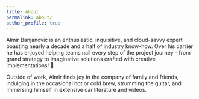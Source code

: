 ```yaml
---
title: About
permalink: about/
author_profile: true
---
```


Almir Banjanovic is an enthusiastic, inquisitive, and cloud-savvy expert boasting nearly a decade and a half of industry know-how. Over his carrier he has enjoyed helping teams nail every step of the project journey - from grand strategy to imaginative solutions crafted with creative implementations! 🚀

Outside of work, Almir finds joy in the company of family and friends, indulging in the occasional hot or cold brew, strumming the guitar, and immersing himself in extensive car literature and videos.
